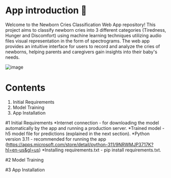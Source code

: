 # App introduction 👶
Welcome to the Newborn Cries Classification Web App repository! This project aims to classify newborn cries into 3 different categories (Tiredness, Hunger and Discomfort) using machine learning techniques utilizing audio files visual representation in the form of spectrograms. The web app provides an intuitive interface for users to record and analyze the cries of newborns, helping parents and caregivers gain insights into their baby's needs.


![image](https://github.com/maxko2/Crybaby-web-app/assets/49914498/51c0b2ef-26df-43a9-af8d-2c16cbf669c8)

# Contents
1. Initial Requirements
2. Model Training
3. App Installation

#1 Initial Requirements
*Internet connection - for downloading the model automatically by the app and running a production server.
*Trained model - h5 model file for predictions (explained in the next section).
*Python version 3.11 - recommended for running the app (https://apps.microsoft.com/store/detail/python-311/9NRWMJP3717K?hl=en-us&gl=us)
*Installing requirements.txt - pip install requirements.txt.

#2 Model Training

#3 App Installation
